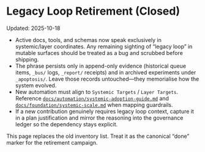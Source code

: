# Legacy Loop Retirement (Closed)

Updated: 2025-10-18

- Active docs, tools, and schemas now speak exclusively in systemic/layer
  coordinates. Any remaining sighting of “legacy loop” in mutable surfaces
  should be treated as a bug and scrubbed before shipping.
- The phrase persists only in append-only evidence (historical queue items,
  `_bus/` logs, `_report/` receipts) and in archived experiments under
  `_apoptosis/`. Leave those records untouched—they memorialise how the system
  evolved.
- New automation must align to `Systemic Targets` / `Layer Targets`. Reference
  [`docs/automation/systemic-adoption-guide.md`](systemic-adoption-guide.md) and
  [`docs/foundation/systemic-scale.md`](../foundation/systemic-scale.md) when
  mapping guardrails.
- If a new contribution genuinely requires legacy loop context, capture it in a
  plan justification and mirror the reasoning into the governance ledger so the
  dependency stays explicit.

This page replaces the old inventory list. Treat it as the canonical “done”
marker for the retirement campaign.

